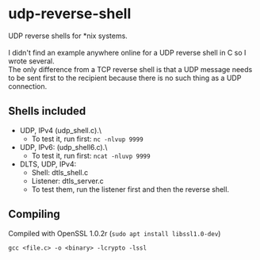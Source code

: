 # udp-reverse-shell
UDP reverse shells for *nix systems.\
\
I didn't find an example anywhere online for a UDP reverse shell in C so I wrote several.\
The only difference from a TCP reverse shell is that a UDP message needs to be sent first to the recipient because there is no such thing as a UDP connection.

## Shells included ##
* UDP, IPv4 (udp_shell.c).\
  - To test it, run first: `nc -nlvup 9999`
* UDP, IPv6: (udp_shell6.c).\
   - To test it, run first: `ncat -nluvp 9999`
* DLTS, UDP, IPv4:
  - Shell: dtls_shell.c
  - Listener: dtls_server.c
  - To test them, run the listener first and then the reverse shell.

## Compiling ##
Compiled with OpenSSL 1.0.2r (`sudo apt install libssl1.0-dev`)

`gcc <file.c> -o <binary> -lcrypto -lssl`
